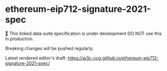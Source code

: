 # ethereum-eip712-signature-2021-spec

🚧 This linked data suite specification is under development DO NOT use this in production.

Breaking changes will be pushed regularly.

Latest rendered editor's draft:
https://w3c-ccg.github.io/ethereum-eip712-signature-2021-spec/
